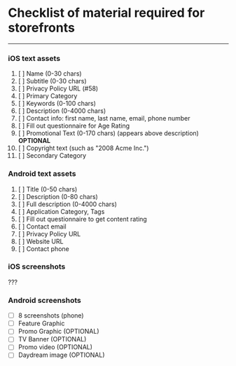 # Checklist of material required for storefronts
______

### iOS text assets

1. [ ] Name (0-30 chars)
1. [ ] Subtitle (0-30 chars)
1. [ ] Privacy Policy URL (#58)
1. [ ] Primary Category
1. [ ] Keywords (0-100 chars)
1. [ ] Description (0-4000 chars)
1. [ ] Contact info: first name, last name, email, phone number
1. [ ] Fill out questionnaire for Age Rating
1. [ ] Promotional Text (0-170 chars) (appears above description) **OPTIONAL**
1. [ ] Copyright text (such as "2008 Acme Inc.")
1. [ ] Secondary Category

### Android text assets

1. [ ] Title (0-50 chars)
1. [ ] Description (0-80 chars)
1. [ ] Full description (0-4000 chars)
1. [ ] Application Category, Tags
1. [ ] Fill out questionnaire to get content rating
1. [ ] Contact email
1. [ ] Privacy Policy URL
1. [ ] Website URL
1. [ ] Contact phone

### iOS screenshots
???

### Android screenshots

- [ ] 8 screenshots (phone)
- [ ] Feature Graphic
- [ ] Promo Graphic (OPTIONAL)
- [ ] TV Banner (OPTIONAL)
- [ ] Promo video (OPTIONAL)
- [ ] Daydream image (OPTIONAL)
